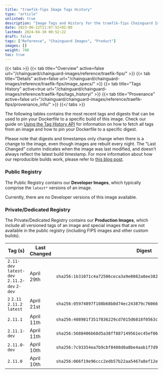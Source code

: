 ```yaml
---
title: "traefik-fips Image Tags History"
type: "article"
unlisted: true
description: "Image Tags and History for the traefik-fips Chainguard Image"
date: 2023-06-22T11:07:52+02:00
lastmod: 2024-04-30 00:52:22
draft: false
tags: ["Reference", "Chainguard Images", "Product"]
images: []
weight: 700
toc: true
---
```


{{< tabs >}}
{{< tab title="Overview" active=false url="/chainguard/chainguard-images/reference/traefik-fips/" >}}
{{< tab title="Details" active=false url="/chainguard/chainguard-images/reference/traefik-fips/image_specs/" >}}
{{< tab title="Tags History" active=true url="/chainguard/chainguard-images/reference/traefik-fips/tags_history/" >}}
{{< tab title="Provenance" active=false url="/chainguard/chainguard-images/reference/traefik-fips/provenance_info/" >}}
{{</ tabs >}}

The following tables contains the most recent tags and digests that can be used to pin your Dockerfile to a specific build of this image. Check our guide on [Using the Tag History API](/chainguard/chainguard-images/using-the-tag-history-api/) for information on how to fetch all tags from an image and how to pin your Dockerfile to a specific digest.

Please note that digests and timestamps only change when there is a change to the image, even though images are rebuilt every night. The "Last Changed" column indicates when the image was last modified, and doesn't always reflect the latest build timestamp. For more information about how our reproducible builds work, please refer to [this blog post](https://www.chainguard.dev/unchained/reproducing-chainguards-reproducible-image-builds).

### Public Registry
The Public Registry contains our **Developer Images**, which typically comprise the `latest*` versions of an image.

Currently, there are no Developer versions of this image available.

### Private/Dedicated Registry
The Private/Dedicated Registry contains our **Production Images**, which include all versioned tags of an image and special images that are not available in the public registry (including FIPS images and other custom builds).

| Tag (s)                                       | Last Changed | Digest                                                                    |
|-----------------------------------------------|--------------|---------------------------------------------------------------------------|
|  `2.11-dev` `latest-dev` `2.11.2-dev` `2-dev` | April 29th   | `sha256:1b31071c4a72506ceca3a9e0082a0ee38286fed4e63a0b7be6c5b86ff7babc84` |
|  `2` `2.11` `2.11.2` `latest`                 | April 21st   | `sha256:05974897f108b68b0d74ec243879c760666d6a88596ffb098ad585a2af77ae2f` |
|  `2.11.1`                                     | April 11th   | `sha256:408981f3517836229cd7015d6818f0563c5c336bd1c12af4eb47c9325c78009c` |
|  `2.11.1-dev`                                 | April 11th   | `sha256:5688406b68d5a38ff887149561ec45ef0646094d671c85b1c6e275ccb3dc7373` |
|  `2.11.0-dev`                                 | April 10th   | `sha256:7c93354ea7b9cbf8408d0a8be4aab1f7d9e28c7b094f1b8b516d1a20582ffc56` |
|  `2.11.0`                                     | April 10th   | `sha256:066f19e96ccc2edb57b22aa5467a8ef12e4300051ba0c435d6d56d01e0d09b60` |

